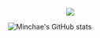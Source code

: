 <div align="center" style="width: 50%">
  <img src="https://github.com/user-attachments/assets/07b46e2a-d114-4d74-8196-7a9fca53565c" />
</div>

![Minchae's GitHub stats](https://github-readme-stats.vercel.app/api?username=k1minchae&show_icons=true&theme=radical)
